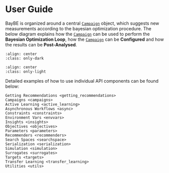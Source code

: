 # User Guide

BayBE is organized around a central [`Campaign`](baybe.campaign.Campaign) object,
which suggests new measurements according to the bayesian optimization
procedure. The below diagram explains how the [`Campaign`](baybe.campaign.Campaign)
can be used to perform the **Bayesian Optimization Loop**, 
how the [`Campaign`](baybe.campaign.Campaign) can be **Configured** and 
how the results can be **Post-Analysed**.

```{image} ../_static/api_overview_dark.svg
:align: center
:class: only-dark
```

```{image} ../_static/api_overview_light.svg
:align: center
:class: only-light
```

Detailed examples of how to use individual API components can be found below:

```{toctree}
Getting Recommendations <getting_recommendations>
Campaigns <campaigns>
Active Learning <active_learning>
Asynchronous Workflows <async>
Constraints <constraints>
Environment Vars <envvars>
Insights <insights>
Objectives <objectives>
Parameters <parameters>
Recommenders <recommenders>
Search Spaces <searchspace>
Serialization <serialization>
Simulation <simulation>
Surrogates <surrogates>
Targets <targets>
Transfer Learning <transfer_learning>
Utilities <utils>
```